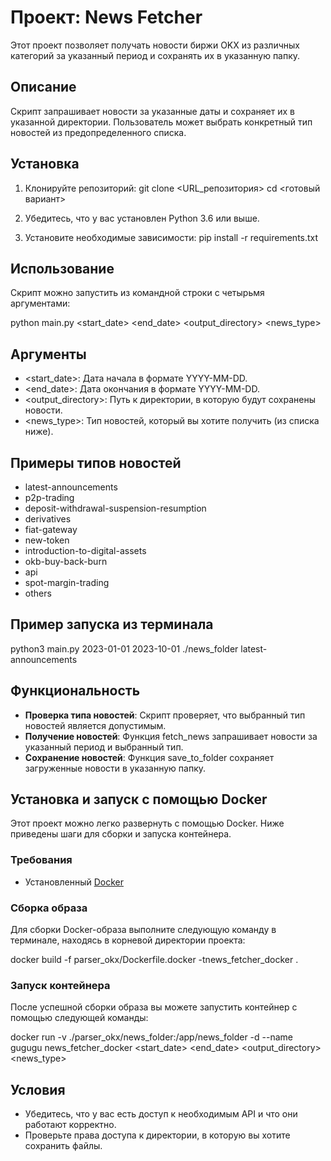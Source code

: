 # Проект: News Fetcher

Этот проект позволяет получать новости биржи OKX из различных категорий за указанный период и сохранять их в указанную папку.

## Описание

Скрипт запрашивает новости за указанные даты и сохраняет их в указанной директории. Пользователь может выбрать конкретный тип новостей из предопределенного списка.

## Установка

1. Клонируйте репозиторий:
   git clone <URL_репозитория>
   cd <готовый вариант>

2. Убедитесь, что у вас установлен Python 3.6 или выше.

3. Установите необходимые зависимости:
   pip install -r requirements.txt

## Использование

Скрипт можно запустить из командной строки с четырьмя аргументами:

python main.py <start_date> <end_date> <output_directory> <news_type>

## Аргументы

- <start_date>: Дата начала в формате YYYY-MM-DD.
- <end_date>: Дата окончания в формате YYYY-MM-DD.
- <output_directory>: Путь к директории, в которую будут сохранены новости.
- <news_type>: Тип новостей, который вы хотите получить (из списка ниже).

## Примеры типов новостей

- latest-announcements
- p2p-trading
- deposit-withdrawal-suspension-resumption
- derivatives
- fiat-gateway
- new-token
- introduction-to-digital-assets
- okb-buy-back-burn
- api
- spot-margin-trading
- others

## Пример запуска из терминала

python3 main.py 2023-01-01 2023-10-01 ./news_folder latest-announcements

## Функциональность

- **Проверка типа новостей**: Скрипт проверяет, что выбранный тип новостей является допустимым.
- **Получение новостей**: Функция fetch_news запрашивает новости за указанный период и выбранный тип.
- **Сохранение новостей**: Функция save_to_folder сохраняет загруженные новости в указанную папку.

## Установка и запуск с помощью Docker

Этот проект можно легко развернуть с помощью Docker. Ниже приведены шаги для сборки и запуска контейнера.

### Требования

- Установленный [Docker](https://www.docker.com/get-started)

### Сборка образа

Для сборки Docker-образа выполните следующую команду в терминале, находясь в корневой директории проекта:

docker build -f parser_okx/Dockerfile.docker  -tnews_fetcher_docker .

### Запуск контейнера

После успешной сборки образа вы можете запустить контейнер с помощью следующей команды:

docker run -v ./parser_okx/news_folder:/app/news_folder -d --name gugugu news_fetcher_docker <start_date> <end_date> <output_directory> <news_type>

## Условия

- Убедитесь, что у вас есть доступ к необходимым API и что они работают корректно.
- Проверьте права доступа к директории, в которую вы хотите сохранить файлы.
